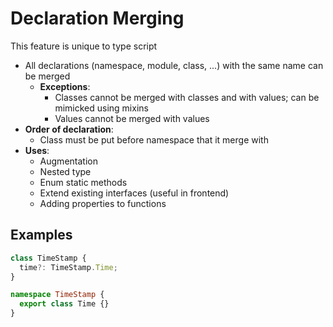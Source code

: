 # Declaration Merging

This feature is unique to type script

- All declarations (namespace, module, class, ...) with the same name can be
  merged
  - **Exceptions**:
    - Classes cannot be merged with classes and with values; can be mimicked
      using mixins
    - Values cannot be merged with values
- **Order of declaration**:
  - Class must be put before namespace that it merge with
- **Uses**:
  - Augmentation
  - Nested type
  - Enum static methods
  - Extend existing interfaces (useful in frontend)
  - Adding properties to functions

## Examples

```ts
class TimeStamp {
  time?: TimeStamp.Time;
}

namespace TimeStamp {
  export class Time {}
}
```

